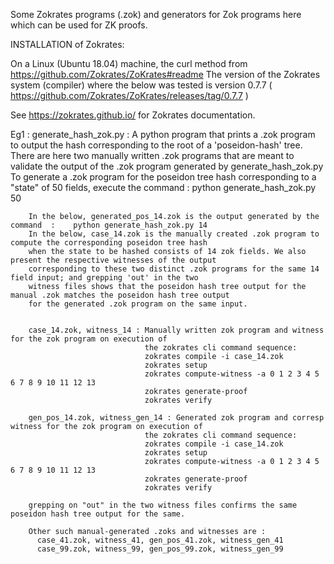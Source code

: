 
Some Zokrates programs (.zok) and generators for Zok programs here which can be used for ZK proofs.

INSTALLATION of Zokrates: 

On a Linux (Ubuntu 18.04) machine, the curl method from https://github.com/Zokrates/ZoKrates#readme
The version of the Zokrates system (compiler) where the below was tested is version 0.7.7 ( https://github.com/Zokrates/ZoKrates/releases/tag/0.7.7 )

See https://zokrates.github.io/ for Zokrates documentation.


Eg1 : 
	generate_hash_zok.py : A python program that prints a .zok program to output the hash corresponding to 
                               the root of a 'poseidon-hash' tree. There are here two manually written .zok programs
                               that are meant to validate the output of the .zok program generated by generate_hash_zok.py
                               To generate a .zok program for the poseidon tree hash corresponding to a "state" of 50 fields,
                               execute the command :
                                     python generate_hash_zok.py 50

        In the below, generated_pos_14.zok is the output generated by the command  :    python generate_hash_zok.py 14
        In the below, case_14.zok is the manually created .zok program to compute the corresponding poseidon tree hash  
        when the state to be hashed consists of 14 zok fields. We also present the respective witnesses of the output
        corresponding to these two distinct .zok programs for the same 14 field input; and grepping 'out' in the two 
        witness files shows that the poseidon hash tree output for the manual .zok matches the poseidon hash tree output
        for the generated .zok program on the same input.
        

        case_14.zok, witness_14 : Manually written zok program and witness for the zok program on execution of 
                                  the zokrates cli command sequence:
                                  zokrates compile -i case_14.zok
                                  zokrates setup
                                  zokrates compute-witness -a 0 1 2 3 4 5 6 7 8 9 10 11 12 13
                                  zokrates generate-proof
                                  zokrates verify

        gen_pos_14.zok, witness_gen_14 : Generated zok program and corresp witness for the zok program on execution of 
                                  the zokrates cli command sequence:
                                  zokrates compile -i case_14.zok
                                  zokrates setup
                                  zokrates compute-witness -a 0 1 2 3 4 5 6 7 8 9 10 11 12 13
                                  zokrates generate-proof
                                  zokrates verify

        grepping on "out" in the two witness files confirms the same poseidon hash tree output for the same.

        Other such manual-generated .zoks and witnesses are :
          case_41.zok, witness_41, gen_pos_41.zok, witness_gen_41
          case_99.zok, witness_99, gen_pos_99.zok, witness_gen_99
